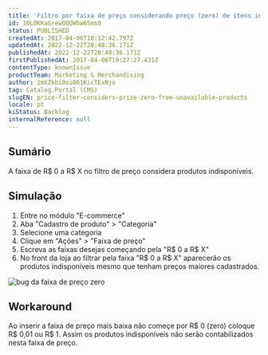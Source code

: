 ```yaml
---
title: 'Filtro por faixa de preço considerando preço (zero) de itens indisponíveis'
id: 10L0KKaGrewOQQWSw6Sms0
status: PUBLISHED
createdAt: 2017-04-06T18:12:42.797Z
updatedAt: 2022-12-22T20:48:36.171Z
publishedAt: 2022-12-22T20:48:36.171Z
firstPublishedAt: 2017-04-06T19:27:27.431Z
contentType: knownIssue
productTeam: Marketing & Merchandising
author: 2mXZkbi0oi061KicTExNjo
tag: Catalog,Portal (CMS)
slugEN: price-filter-considers-prize-zero-from-unavailable-products
locale: pt
kiStatus: Backlog
internalReference: null
---
```


## Sumário

A faixa de R$ 0 a R$ X no filtro de preço considera produtos indisponíveis.

## Simulação

1. Entre no módulo "E-commerce"
2. Aba "Cadastro de produto" > "Categoria"
3. Selecione uma categoria 
4. Clique em "Ações" > "Faixa de preço"
5. Escreva as faixas desejas começando pela "R$ 0 a R$ X"
6. No front da loja ao filtrar pela faixa "R$ 0 a R$ X" aparecerão os produtos indisponíveis mesmo que tenham preços maiores cadastrados.

![bug da faixa de preço zero](https://p5.zdusercontent.com/attachment/694212/qR2zoAXjv3j5Ii3wXAkpunOCN?token=eyJhbGciOiJkaXIiLCJlbmMiOiJBMTI4Q0JDLUhTMjU2In0..va0hXw2swHITvRSOQZxq7w.09rH8abK-XD7syiGh8lN0tqRsLfdWufxOf6XY53roNhzBTsw7VhL5nv4xX5nFlUN3Gv8v7ZwJnlH2N62s1Ifr_eQ7Tgiz8udNf-pUXNpUhDiZOTYJlKiIjBeF6L7M77xQDpqJUztSMT8SLHCP010pjpS_QNSQSEYzrrLiVIZqLnK0gSdMCISox6V3F2-gDywAOPt-mt5E3UwpEb3wLtuU31fxNccKc7fycqp_IYHTofQ7H0OMyb7NnAyioi8K_vw6zprhQ4qwetB1iHUUmiON2zXuL78R-V_2zm5_jydBEo.i8ajgYmXxaopzfHWw-m86A)



## Workaround

Ao inserir a faixa de preço mais baixa não começe por R$ 0 (zero) coloque R$ 0,01 ou R$ 1. Assim os produtos indisponíveis não serão contabilizados nesta faixa de preço. 

